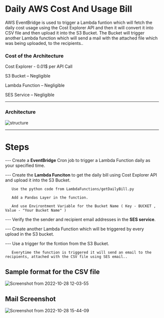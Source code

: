 # **Daily AWS Cost And Usage Bill**


AWS EventBridge is used to trigger a Lambda funtion which will fetch the daily cost usage using the Cost
Explorer API and then it will convert it into CSV file and then upload it into the S3 Bucket. The Bucket will
trigger another Lambda function which will send a mail with the attached file which was being uploaded, to
the recipients..

### **Cost of the Architecture**

Cost Explorer - 0.01$ per API Call

S3 Bucket – Negligible

Lambda Function – Negligible

SES Service – Negligible

----------------------------------------------------------------------------------------------------------------------------------


### **Architecture**





![structure](https://user-images.githubusercontent.com/55629302/198555151-a6365b64-97b3-47ab-9692-48bd42fecfde.jpg)



---------------------------------------------------------------------------------------------------------------------------------

# **Steps**

--- Create a **EventBridge** Cron job to trigger a Lambda Function daily as your specified time.

--- Create the **Lambda Funciton** to get the daily bill using Cost Explorer API and upload it into the S3 Bucket.

       Use the python code from LambdaFunctions/getDailyBill.py
       
       Add a Pandas Layer in the function.
       
       And use Environtment Variable for the Bucket Name ( Key - BUCKET , Value - "Your Bucket Name" )
       
--- Verify the the sender and recipient email addresses in the **SES service**.
       
--- Create another Lambda Function which will be triggered by every upload in the S3 bucket.

--- Use a trigger for the fcntion from the S3 Bucket.
       
       Everytime the function is triggered it will send an email to the recipients, attached with the CSV file using SES email..
       
       
## Sample format for the CSV file



![Screenshot from 2022-10-28 12-03-55](https://user-images.githubusercontent.com/55629302/198563209-31e8819f-1566-4fd2-891f-58b89307adfa.png)



## Mail Screenshot



![Screenshot from 2022-10-28 15-44-09](https://user-images.githubusercontent.com/55629302/198563634-37fa9b1e-ceea-45ec-ba45-d9fa1830829a.png)








